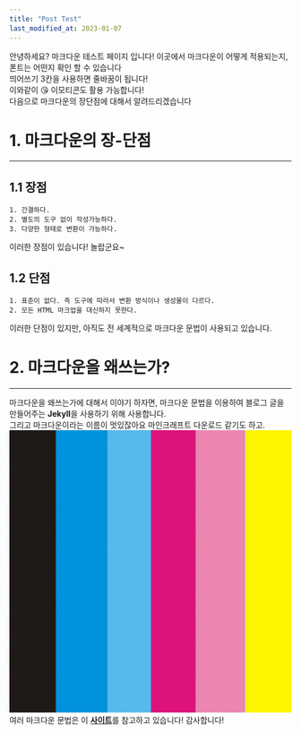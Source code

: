 ```yaml
---
title: "Post Test"
last_modified_at: 2023-01-07
---
```

안녕하세요? 마크다운 테스트 페이지 입니다! 이곳에서 마크다운이 어떻게 적용되는지, 폰트는 어떤지 확인 할 수 있습니다  
띄어쓰기 3칸을 사용하면 줄바꿈이 됩니다!   
이와같이 😘 이모티콘도 활용 가능합니다!<br/>
다음으로 마크다운의 장단점에 대해서 알려드리겠습니다
# 1. 마크다운의 장-단점
***
## 1.1 장점
```
1. 간결하다.
2. 별도의 도구 없이 작성가능하다.
3. 다양한 형태로 변환이 가능하다.
```
이러한 장점이 있습니다! 놀랍군요~
## 1.2 단점
```
1. 표준이 없다. 즉 도구에 따라서 변환 방식이나 생성물이 다르다.
2. 모든 HTML 마크업을 대신하지 못한다.
```
이러한 단점이 있지만, 아직도 전 세계적으로 마크다운 문법이 사용되고 있습니다.
# 2. 마크다운을 왜쓰는가?
***
마크다운을 왜쓰는가에 대해서 이야기 하자면, 마크다운 문법을 이용하여 블로그 글을 만들어주는 **Jekyll**을 사용하기 위해 사용합니다.    
그리고 마크다운이라는 이름이 멋있잖아요 마인크래프트 다운로드 같기도 하고.  
![Alt text](/images/profile.png "프로필 사진")  
여러 마크다운 문법은 이 [**사이트**](https://gist.github.com/ihoneymon/652be052a0727ad59601)를 참고하고 있습니다! 감사합니다!  
